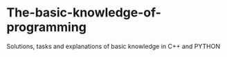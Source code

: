 # The-basic-knowledge-of-programming
Solutions, tasks and explanations of basic knowledge in C++ and PYTHON
